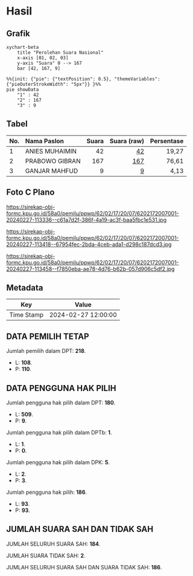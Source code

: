 # Hasil

## Grafik

```mermaid
xychart-beta
    title "Perolehan Suara Nasional"
    x-axis [01, 02, 03]
    y-axis "Suara" 0 --> 167
    bar [42, 167, 9]
```

```mermaid
%%{init: {"pie": {"textPosition": 0.5}, "themeVariables": {"pieOuterStrokeWidth": "5px"}} }%%
pie showData
    "1" : 42
    "2" : 167
    "3" : 9
```

## Tabel

| No. | Nama Paslon    | Suara | Suara (raw) | Persentase |
|:--- |:-------------- | -----:| -----------:| ----------:|
| 1   | ANIES MUHAIMIN | 42    | [42][p-1]   | 19,27      |
| 2   | PRABOWO GIBRAN | 167   | [167][p-2]  | 76,61      |
| 3   | GANJAR MAHFUD  | 9     | [9][p-3]    | 4,13       |


[p-1]: https://github.com/gigit-pemilu/pemilu-2024/blob/main/pilpres/hitung-suara/sub/62-kalimantan-tengah/sub/02-kotawaringin-timur/sub/17-telaga-antang/sub/2007-tukang-langit/sub/001-tps/sub/paslon-1.txt
[p-2]: https://github.com/gigit-pemilu/pemilu-2024/blob/main/pilpres/hitung-suara/sub/62-kalimantan-tengah/sub/02-kotawaringin-timur/sub/17-telaga-antang/sub/2007-tukang-langit/sub/001-tps/sub/paslon-2.txt
[p-3]: https://github.com/gigit-pemilu/pemilu-2024/blob/main/pilpres/hitung-suara/sub/62-kalimantan-tengah/sub/02-kotawaringin-timur/sub/17-telaga-antang/sub/2007-tukang-langit/sub/001-tps/sub/paslon-3.txt

## Foto C Plano

https://sirekap-obj-formc.kpu.go.id/58a0/pemilu/ppwp/62/02/17/20/07/6202172007001-20240227-113336--c61a7d2f-386f-4a19-ac3f-baa5fbc1e531.jpg

https://sirekap-obj-formc.kpu.go.id/58a0/pemilu/ppwp/62/02/17/20/07/6202172007001-20240227-113418--67954fec-2bda-4ceb-ada1-d298c187dcd3.jpg

https://sirekap-obj-formc.kpu.go.id/58a0/pemilu/ppwp/62/02/17/20/07/6202172007001-20240227-113458--f7850eba-ae78-4d76-b62b-057d906c5df2.jpg


## Metadata

| Key        | Value               |
| ---------- | ------------------- |
| Time Stamp | 2024-02-27 12:00:00 |


## DATA PEMILIH TETAP

Jumlah pemilih dalam DPT: **218**.
 * L: **108**.
 * P: **110**.

## DATA PENGGUNA HAK PILIH

Jumlah pengguna hak pilih dalam DPT: **180**.
 * L: **509**.
 * P: **9**.

Jumlah pengguna hak pilih dalam DPTb: **1**.
 * L: **1**.
 * P: **0**.

Jumlah pengguna hak pilih dalam DPK: **5**.
 * L: **2**.
 * P: **3**.

Jumlah pengguna hak pilih: **186**.
 * L: **93**.
 * P: **93**.

## JUMLAH SUARA SAH DAN TIDAK SAH

JUMLAH SELURUH SUARA SAH: **184**.

JUMLAH SUARA TIDAK SAH: **2**.

JUMLAH SELURUH SUARA SAH DAN SUARA TIDAK SAH: **186**.


